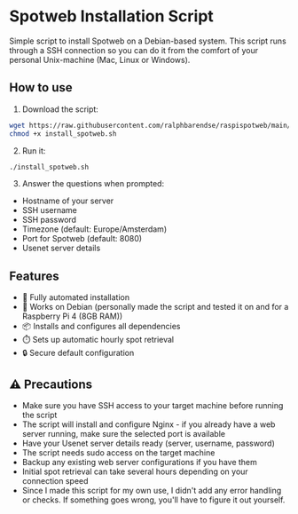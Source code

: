 # Spotweb Installation Script

Simple script to install Spotweb on a Debian-based system. This script runs through a SSH connection so you can do it from the comfort of your personal Unix-machine (Mac, Linux or Windows).

## How to use

1. Download the script:
```bash
wget https://raw.githubusercontent.com/ralphbarendse/raspispotweb/main/install_spotweb.sh
chmod +x install_spotweb.sh
```

2. Run it:
```bash
./install_spotweb.sh
```

3. Answer the questions when prompted:
- Hostname of your server
- SSH username
- SSH password
- Timezone (default: Europe/Amsterdam)
- Port for Spotweb (default: 8080)
- Usenet server details

## Features

- 🚀 Fully automated installation
- 🔧 Works on Debian (personally made the script and tested it on and for a Raspberry Pi 4 (8GB RAM))
- 📦 Installs and configures all dependencies
- ⏱️ Sets up automatic hourly spot retrieval
- 🔒 Secure default configuration 

## ⚠️ Precautions

- Make sure you have SSH access to your target machine before running the script
- The script will install and configure Nginx - if you already have a web server running, make sure the selected port is available
- Have your Usenet server details ready (server, username, password)
- The script needs sudo access on the target machine
- Backup any existing web server configurations if you have them
- Initial spot retrieval can take several hours depending on your connection speed
- Since I made this script for my own use, I didn't add any error handling or checks. If something goes wrong, you'll have to figure it out yourself.
